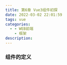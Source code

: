 ```yaml
---
title: 第6章 Vue3组件初探
date: 2022-03-02 22:01:59
tags: vue
categories:
  - - WEB前端
    - 框架
description: 
---
```


###  组件的定义
